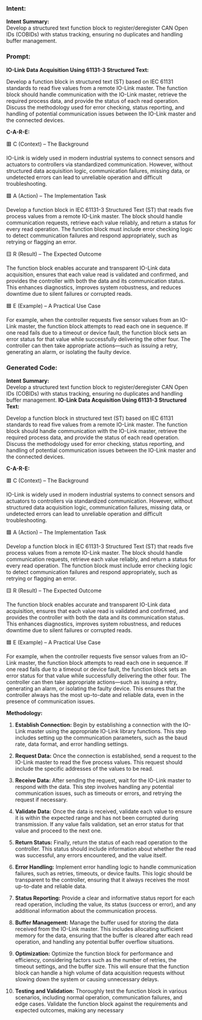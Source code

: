 ### Intent:
**Intent Summary:**  
Develop a structured text function block to register/deregister CAN Open IDs (COBIDs) with status tracking, ensuring no duplicates and handling buffer management.

### Prompt:
**IO-Link Data Acquisition Using 61131-3 Structured Text:**

Develop a function block in structured text (ST) based on IEC 61131 standards to read five values from a remote IO-Link master. The function block should handle communication with the IO-Link master, retrieve the required process data, and provide the status of each read operation. Discuss the methodology used for error checking, status reporting, and handling of potential communication issues between the IO-Link master and the connected devices.

**C-A-R-E:**

🟥 C (Context) – The Background

IO-Link is widely used in modern industrial systems to connect sensors and actuators to controllers via standardized communication. However, without structured data acquisition logic, communication failures, missing data, or undetected errors can lead to unreliable operation and difficult troubleshooting.

🟩 A (Action) – The Implementation Task

Develop a function block in IEC 61131-3 Structured Text (ST) that reads five process values from a remote IO-Link master. The block should handle communication requests, retrieve each value reliably, and return a status for every read operation. The function block must include error checking logic to detect communication failures and respond appropriately, such as retrying or flagging an error.

🟨 R (Result) – The Expected Outcome

The function block enables accurate and transparent IO-Link data acquisition, ensures that each value read is validated and confirmed, and provides the controller with both the data and its communication status. This enhances diagnostics, improves system robustness, and reduces downtime due to silent failures or corrupted reads.

🟦 E (Example) – A Practical Use Case

For example, when the controller requests five sensor values from an IO-Link master, the function block attempts to read each one in sequence. If one read fails due to a timeout or device fault, the function block sets an error status for that value while successfully delivering the other four. The controller can then take appropriate actions—such as issuing a retry, generating an alarm, or isolating the faulty device.

### Generated Code:
**Intent Summary:**  
Develop a structured text function block to register/deregister CAN Open IDs (COBIDs) with status tracking, ensuring no duplicates and handling buffer management.
**IO-Link Data Acquisition Using 61131-3 Structured Text:**

Develop a function block in structured text (ST) based on IEC 61131 standards to read five values from a remote IO-Link master. The function block should handle communication with the IO-Link master, retrieve the required process data, and provide the status of each read operation. Discuss the methodology used for error checking, status reporting, and handling of potential communication issues between the IO-Link master and the connected devices.

**C-A-R-E:**

🟥 C (Context) – The Background

IO-Link is widely used in modern industrial systems to connect sensors and actuators to controllers via standardized communication. However, without structured data acquisition logic, communication failures, missing data, or undetected errors can lead to unreliable operation and difficult troubleshooting.

🟩 A (Action) – The Implementation Task

Develop a function block in IEC 61131-3 Structured Text (ST) that reads five process values from a remote IO-Link master. The block should handle communication requests, retrieve each value reliably, and return a status for every read operation. The function block must include error checking logic to detect communication failures and respond appropriately, such as retrying or flagging an error.

🟨 R (Result) – The Expected Outcome

The function block enables accurate and transparent IO-Link data acquisition, ensures that each value read is validated and confirmed, and provides the controller with both the data and its communication status. This enhances diagnostics, improves system robustness, and reduces downtime due to silent failures or corrupted reads.

🟦 E (Example) – A Practical Use Case

For example, when the controller requests five sensor values from an IO-Link master, the function block attempts to read each one in sequence. If one read fails due to a timeout or device fault, the function block sets an error status for that value while successfully delivering the other four. The controller can then take appropriate actions—such as issuing a retry, generating an alarm, or isolating the faulty device. This ensures that the controller always has the most up-to-date and reliable data, even in the presence of communication issues.

**Methodology:**

1. **Establish Connection:** Begin by establishing a connection with the IO-Link master using the appropriate IO-Link library functions. This step includes setting up the communication parameters, such as the baud rate, data format, and error handling settings.

2. **Request Data:** Once the connection is established, send a request to the IO-Link master to read the five process values. This request should include the specific addresses of the values to be read.

3. **Receive Data:** After sending the request, wait for the IO-Link master to respond with the data. This step involves handling any potential communication issues, such as timeouts or errors, and retrying the request if necessary.

4. **Validate Data:** Once the data is received, validate each value to ensure it is within the expected range and has not been corrupted during transmission. If any value fails validation, set an error status for that value and proceed to the next one.

5. **Return Status:** Finally, return the status of each read operation to the controller. This status should include information about whether the read was successful, any errors encountered, and the value itself.

6. **Error Handling:** Implement error handling logic to handle communication failures, such as retries, timeouts, or device faults. This logic should be transparent to the controller, ensuring that it always receives the most up-to-date and reliable data.

7. **Status Reporting:** Provide a clear and informative status report for each read operation, including the value, its status (success or error), and any additional information about the communication process.

8. **Buffer Management:** Manage the buffer used for storing the data received from the IO-Link master. This includes allocating sufficient memory for the data, ensuring that the buffer is cleared after each read operation, and handling any potential buffer overflow situations.

9. **Optimization:** Optimize the function block for performance and efficiency, considering factors such as the number of retries, the timeout settings, and the buffer size. This will ensure that the function block can handle a high volume of data acquisition requests without slowing down the system or causing unnecessary delays.

10. **Testing and Validation:** Thoroughly test the function block in various scenarios, including normal operation, communication failures, and edge cases. Validate the function block against the requirements and expected outcomes, making any necessary

